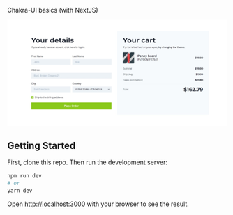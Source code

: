 Chakra-UI basics (with NextJS)

![Screenshot](screenshot.jpeg)

## Getting Started

First, clone this repo. Then run the development server:

```bash
npm run dev
# or
yarn dev
```

Open [http://localhost:3000](http://localhost:3000) with your browser to see the result.
